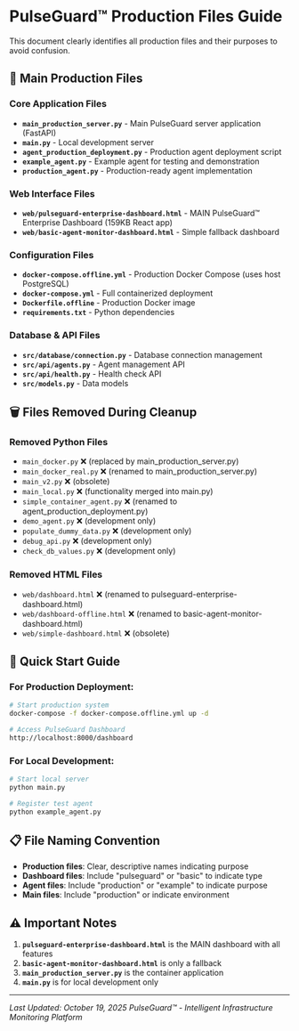 # PulseGuard™ Production Files Guide

This document clearly identifies all production files and their purposes to avoid confusion.

## 🚀 Main Production Files

### Core Application Files
- **`main_production_server.py`** - Main PulseGuard server application (FastAPI)
- **`main.py`** - Local development server
- **`agent_production_deployment.py`** - Production agent deployment script
- **`example_agent.py`** - Example agent for testing and demonstration
- **`production_agent.py`** - Production-ready agent implementation

### Web Interface Files
- **`web/pulseguard-enterprise-dashboard.html`** - MAIN PulseGuard™ Enterprise Dashboard (159KB React app)
- **`web/basic-agent-monitor-dashboard.html`** - Simple fallback dashboard

### Configuration Files
- **`docker-compose.offline.yml`** - Production Docker Compose (uses host PostgreSQL)
- **`docker-compose.yml`** - Full containerized deployment
- **`Dockerfile.offline`** - Production Docker image
- **`requirements.txt`** - Python dependencies

### Database & API Files
- **`src/database/connection.py`** - Database connection management
- **`src/api/agents.py`** - Agent management API
- **`src/api/health.py`** - Health check API
- **`src/models.py`** - Data models

## 🗑️ Files Removed During Cleanup

### Removed Python Files
- `main_docker.py` ❌ (replaced by main_production_server.py)
- `main_docker_real.py` ❌ (renamed to main_production_server.py)
- `main_v2.py` ❌ (obsolete)
- `main_local.py` ❌ (functionality merged into main.py)
- `simple_container_agent.py` ❌ (renamed to agent_production_deployment.py)
- `demo_agent.py` ❌ (development only)
- `populate_dummy_data.py` ❌ (development only)
- `debug_api.py` ❌ (development only)
- `check_db_values.py` ❌ (development only)

### Removed HTML Files
- `web/dashboard.html` ❌ (renamed to pulseguard-enterprise-dashboard.html)
- `web/dashboard-offline.html` ❌ (renamed to basic-agent-monitor-dashboard.html)
- `web/simple-dashboard.html` ❌ (obsolete)

## 🎯 Quick Start Guide

### For Production Deployment:
```bash
# Start production system
docker-compose -f docker-compose.offline.yml up -d

# Access PulseGuard Dashboard
http://localhost:8000/dashboard
```

### For Local Development:
```bash
# Start local server
python main.py

# Register test agent
python example_agent.py
```

## 📋 File Naming Convention

- **Production files**: Clear, descriptive names indicating purpose
- **Dashboard files**: Include "pulseguard" or "basic" to indicate type
- **Agent files**: Include "production" or "example" to indicate purpose
- **Main files**: Include "production" or indicate environment

## ⚠️ Important Notes

1. **`pulseguard-enterprise-dashboard.html`** is the MAIN dashboard with all features
2. **`basic-agent-monitor-dashboard.html`** is only a fallback
3. **`main_production_server.py`** is the container application
4. **`main.py`** is for local development only

---
*Last Updated: October 19, 2025*
*PulseGuard™ - Intelligent Infrastructure Monitoring Platform*